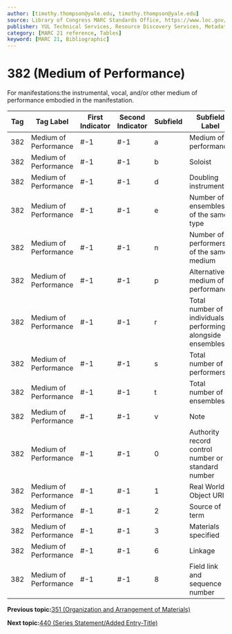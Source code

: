 ```yaml
---
author: [timothy.thompson@yale.edu, timothy.thompson@yale.edu]
source: Library of Congress MARC Standards Office, https://www.loc.gov/marc/bibliographic/bd382.html
publisher: YUL Technical Services, Resource Discovery Services, Metadata Services Unit
category: [MARC 21 reference, Tables]
keyword: [MARC 21, Bibliographic]
---
```


# 382 \(Medium of Performance\)

For manifestations:the instrumental, vocal, and/or other medium of performance embodied in the manifestation.

|Tag|Tag Label|First Indicator|Second Indicator|Subfield|Subfield Label|Repeatable|
|---|---------|---------------|----------------|--------|--------------|----------|
|382|Medium of Performance|\#-1|\#-1|a|Medium of performance|T|
|382|Medium of Performance|\#-1|\#-1|b|Soloist|T|
|382|Medium of Performance|\#-1|\#-1|d|Doubling instrument|T|
|382|Medium of Performance|\#-1|\#-1|e|Number of ensembles of the same type|T|
|382|Medium of Performance|\#-1|\#-1|n|Number of performers of the same medium|T|
|382|Medium of Performance|\#-1|\#-1|p|Alternative medium of performance|T|
|382|Medium of Performance|\#-1|\#-1|r|Total number of individuals performing alongside ensembles|F|
|382|Medium of Performance|\#-1|\#-1|s|Total number of performers|F|
|382|Medium of Performance|\#-1|\#-1|t|Total number of ensembles|F|
|382|Medium of Performance|\#-1|\#-1|v|Note|T|
|382|Medium of Performance|\#-1|\#-1|0|Authority record control number or standard number|T|
|382|Medium of Performance|\#-1|\#-1|1|Real World Object URI|T|
|382|Medium of Performance|\#-1|\#-1|2|Source of term|F|
|382|Medium of Performance|\#-1|\#-1|3|Materials specified|F|
|382|Medium of Performance|\#-1|\#-1|6|Linkage|F|
|382|Medium of Performance|\#-1|\#-1|8|Field link and sequence number|T|

**Previous topic:**[351 \(Organization and Arrangement of Materials\)](../tables/351_bib_table.md)

**Next topic:**[440 \(Series Statement/Added Entry-Title\)](../tables/440_bib_table.md)

